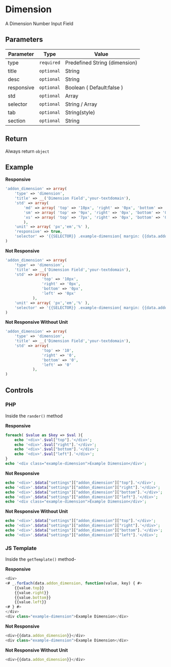# Dimension
A Dimension Number Input Field

## Parameters
Parameter | Type | Value
--- | --- | ---
type | `required` | Predefined String (dimension)
title | `optional` | String
desc | `optional` | String
responsive | `optional` | Boolean ( Default:false )
std | `optional` | Array
selector | `optional` | String / Array
tab | `optional` | String(style)
section | `optional` | String

## Return
Always return `object`

## Example
**Responsive**
```php
'addon_dimension' => array(
	'type' => 'dimension',
	'title'	=> __('Dimension Field','your-textdomain'),
	'std' => array(
		'md' => array( 'top' => '10px', 'right' => '0px', 'bottom' => '0px', 'left' => '0px' ),
		'sm' => array( 'top' => '9px', 'right' => '0px', 'bottom' => '0px', 'left' => '0px' ),
		'xs' => array( 'top' => '7px', 'right' => '0px', 'bottom' => '0px', 'left' => '0px' ),
		),
	'unit' => array( 'px','em','%' ),
	'responsive' => true,
	'selector' => '{{SELECTOR}} .example-dimension{ margin: {{data.addon_dimension}}; }'
)
```

**Not Responsive**
```php
'addon_dimension' => array(
	'type' => 'dimension',
	'title'	=> __('Dimension Field','your-textdomain'),
	'std' => array(
                'top' => '10px', 
                'right' => '0px', 
                'bottom' => '0px', 
                'left' => '0px'
            ),
	'unit' => array( 'px','em','%' ),
	'selector' => '{{SELECTOR}} .example-dimension{ margin: {{data.addon_dimension}}; }'
)
```

**Not Responsive Without Unit**
```php
'addon_dimension' => array(
	'type' => 'dimension',
	'title'	=> __('Dimension Field','your-textdomain'),
	'std' => array( 
                'top' => '10',
                'right' => '0',
                'bottom' => '0',
                'left' => '0'
            ),
)
```


## Controls
### PHP
Inside the `rander()` method

**Responsive**
```php
foreach( $value as $key => $val ){
    echo '<div>'.$val["top"].'</div>';
    echo '<div>'.$val["right"].'</div>';
    echo '<div>'.$val["bottom"].'</div>';
    echo '<div>'.$val["left"].'</div>';
}
echo '<div class="example-dimension">Example Dimension</div>';
```

**Not Responsive**
```php
echo '<div>'.$data["settings"]["addon_dimension"]["top"].'</div>';
echo '<div>'.$data["settings"]["addon_dimension"]["right"].'</div>';
echo '<div>'.$data["settings"]["addon_dimension"]["bottom"].'</div>';
echo '<div>'.$data["settings"]["addon_dimension"]["left"].'</div>';
echo '<div class="example-dimension">Example Dimension</div>';
```

**Not Responsive Without Unit**
```php
echo '<div>'.$data["settings"]["addon_dimension"]["top"].'</div>';
echo '<div>'.$data["settings"]["addon_dimension"]["right"].'</div>';
echo '<div>'.$data["settings"]["addon_dimension"]["bottom"].'</div>';
echo '<div>'.$data["settings"]["addon_dimension"]["left"].'</div>';
```

### JS Template
Inside the `getTemplate()` method-

**Responsive**
```js
<div>
<# _.forEach(data.addon_dimension, function(value, key) { #>
    {{value.top}}
    {{value.right}}
    {{value.bottom}}
    {{value.left}}
<# } #>
</div>
<div class="example-dimension">Example Dimension</div>
```

**Not Responsive**
```js
<div>{{data.addon_dimension}}</div>
<div class="example-dimension">Example Dimension</div>
```

**Not Responsive Without Unit**
```js
<div>{{data.addon_dimension}}</div>
```
